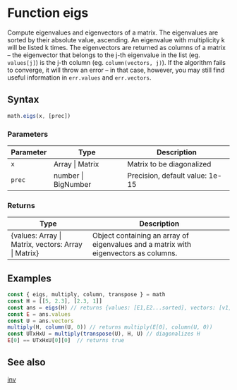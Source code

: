 <!-- Note: This file is automatically generated from source code comments. Changes made in this file will be overridden. -->
# Function eigs
Compute eigenvalues and eigenvectors of a matrix. The eigenvalues are sorted by their absolute value, ascending.
An eigenvalue with multiplicity k will be listed k times. The eigenvectors are returned as columns of a matrix –
the eigenvector that belongs to the j-th eigenvalue in the list (eg. `values[j]`) is the j-th column (eg. `column(vectors, j)`).
If the algorithm fails to converge, it will throw an error – in that case, however, you may still find useful information
in `err.values` and `err.vectors`.
## Syntax
```js
math.eigs(x, [prec])
```
### Parameters
Parameter | Type | Description
--------- | ---- | -----------
`x` | Array &#124; Matrix | Matrix to be diagonalized
`prec` | number &#124; BigNumber | Precision, default value: 1e-15
### Returns
Type | Description
---- | -----------
{values: Array &#124; Matrix, vectors: Array &#124; Matrix} | Object containing an array of eigenvalues and a matrix with eigenvectors as columns.
## Examples
```js
const { eigs, multiply, column, transpose } = math
const H = [[5, 2.3], [2.3, 1]]
const ans = eigs(H) // returns {values: [E1,E2...sorted], vectors: [v1,v2.... corresponding vectors as columns]}
const E = ans.values
const U = ans.vectors
multiply(H, column(U, 0)) // returns multiply(E[0], column(U, 0))
const UTxHxU = multiply(transpose(U), H, U) // diagonalizes H
E[0] == UTxHxU[0][0]  // returns true
```
## See also
[inv](inv.md)
